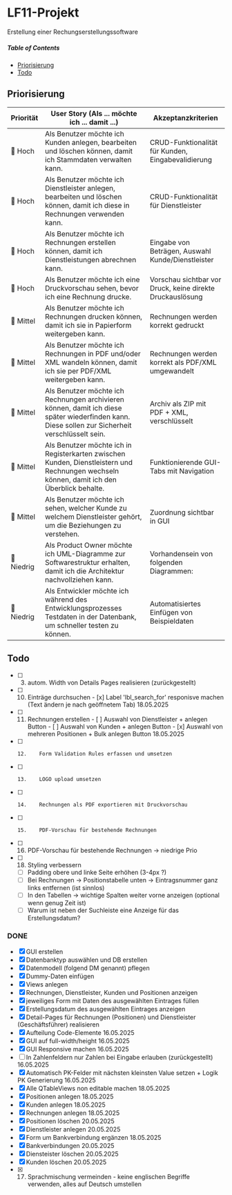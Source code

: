 # LF11-Projekt

Erstellung einer Rechungserstellungssoftware

##### Table of Contents  
- [Priorisierung](#priorisierung)
- [Todo](#todo)

## Priorisierung
| **Priorität** | **User Story (Als ... möchte ich ... damit ...)**                                                                                                | **Akzeptanzkriterien**                                    |
|---------------|--------------------------------------------------------------------------------------------------------------------------------------------------|-----------------------------------------------------------|
| 🥇 Hoch        | Als Benutzer möchte ich Kunden anlegen, bearbeiten und löschen können, damit ich Stammdaten verwalten kann.                                      | CRUD-Funktionalität für Kunden, Eingabevalidierung        |
| 🥇 Hoch        | Als Benutzer möchte ich Dienstleister anlegen, bearbeiten und löschen können, damit ich diese in Rechnungen verwenden kann.                      | CRUD-Funktionalität für Dienstleister                     |
| 🥇 Hoch        | Als Benutzer möchte ich Rechnungen erstellen können, damit ich Dienstleistungen abrechnen kann.                                                  | Eingabe von Beträgen, Auswahl Kunde/Dienstleister         |
| 🥇 Hoch        | Als Benutzer möchte ich eine Druckvorschau sehen, bevor ich eine Rechnung drucke.                                                                | Vorschau sichtbar vor Druck, keine direkte Druckauslösung |
| 🥈 Mittel      | Als Benutzer möchte ich Rechnungen drucken können, damit ich sie in Papierform weitergeben kann.                                                 | Rechnungen werden korrekt gedruckt                        |
| 🥈 Mittel      | Als Benutzer möchte ich Rechnungen in PDF und/oder XML wandeln können, damit ich sie per PDF/XML weitergeben kann.                               | Rechnungen werden korrekt als PDF/XML umgewandelt         |
| 🥈 Mittel      | Als Benutzer möchte ich Rechnungen archivieren können, damit ich diese später wiederfinden kann. Diese sollen zur Sicherheit verschlüsselt sein. | Archiv als ZIP mit PDF + XML, verschlüsselt               |
| 🥈 Mittel      | Als Benutzer möchte ich in Registerkarten zwischen Kunden, Dienstleistern und Rechnungen wechseln können, damit ich den Überblick behalte.       | Funktionierende GUI-Tabs mit Navigation                   |
| 🥈 Mittel      | Als Benutzer möchte ich sehen, welcher Kunde zu welchem Dienstleister gehört, um die Beziehungen zu verstehen.                                   | Zuordnung sichtbar in GUI                                 |
| 🥉 Niedrig     | Als Product Owner möchte ich UML-Diagramme zur Softwarestruktur erhalten, damit ich die Architektur nachvollziehen kann.                         | Vorhandensein von folgenden Diagrammen:                   |
| 🥉 Niedrig     | Als Entwickler möchte ich während des Entwicklungsprozesses Testdaten in der Datenbank, um schneller testen zu können.                           | Automatisiertes Einfügen von Beispieldaten                |


## Todo



- [ ]    3.    autom. Width von Details Pages realisieren (zurückgestellt)
- [ ]    10.    Einträge durchsuchen
    - [x]    Label 'lbl_search_for' responisve machen (Text ändern je nach geöffnetem Tab) 18.05.2025
- [ ]    11.    Rechnungen erstellen
    - [ ]    Auswahl von Dienstleister + anlegen Button
    - [ ]    Auswahl von Kunden + anlegen Button
    - [x]    Auswahl von mehreren Positionen + Bulk anlegen Button 18.05.2025
- [ ]     12.    Form Validation Rules erfassen und umsetzen
- [ ]     13.    LOGO upload umsetzen
- [ ]     14.    Rechnungen als PDF exportieren mit Druckvorschau
- [ ]     15.    PDF-Vorschau für bestehende Rechnungen
- [ ] 16.    PDF-Vorschau für bestehende Rechnungen -> niedrige Prio 
- [ ] 18. Styling verbessern
    - [ ] Padding obere und linke Seite erhöhen (3-4px ?)
    - [ ] Bei Rechnungen -> Positionstabelle unten -> Eintragsnummer ganz links entfernen (ist sinnlos)
    - [ ] In den Tabellen -> wichtige Spalten weiter vorne anzeigen (optional wenn genug Zeit ist)
    - [ ] Warum ist neben der Suchleiste eine Anzeige für das Erstellungsdatum?
### DONE
- [x]    GUI erstellen
- [x]    Datenbanktyp auswählen und DB erstellen
- [x]    Datenmodell (folgend DM genannt) pflegen
- [x]    Dummy-Daten einfügen
- [x]    Views anlegen
- [x]    Rechnungen, Dienstleister, Kunden und Positionen anzeigen
- [x]    jeweiliges Form mit Daten des ausgewählten Eintrages füllen
- [x]    Erstellungsdatum des ausgewählten Eintrages anzeigen
- [x]    Detail-Pages für Rechnungen (Positionen) und Dienstleister (Geschäftsführer) realisieren 
- [x]    Aufteilung Code-Elemente 16.05.2025
- [x]    GUI auf full-width/height 16.05.2025
- [x]    GUI Responsive machen 16.05.2025
- [ ]    In Zahlenfeldern nur Zahlen bei Eingabe erlauben (zurückgestellt) 16.05.2025
- [x]    Automatisch PK-Felder mit nächsten kleinsten Value setzen + Logik PK Generierung 16.05.2025
- [x]    Alle QTableViews non editable machen 18.05.2025
- [x]    Positionen anlegen 18.05.2025
- [x]    Kunden anlegen 18.05.2025
- [x]    Rechnungen anlegen 18.05.2025
- [x]    Positionen löschen 20.05.2025
- [x]    Dienstleister anlegen 20.05.2025
  - [x]    Form um Bankverbindung ergänzen 18.05.2025
  - [x] Bankverbindungen  20.05.2025
- [x]    Diensteister löschen 20.05.2025
- [x]    Kunden löschen 20.05.2025
- [x] 17. Sprachmischung vermeinden - keine englischen Begriffe verwenden, alles auf Deutsch umstellen

